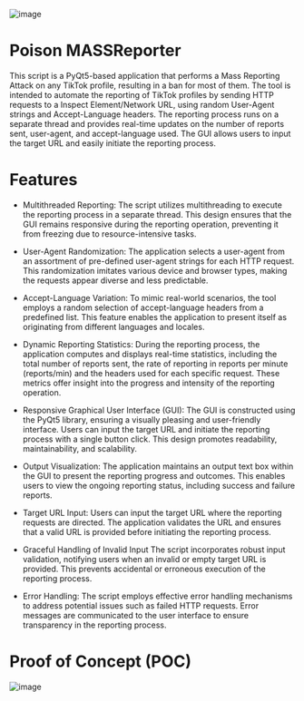 ![image](https://github.com/ParzivalHack/Poison-MASSReporter/assets/82817793/956fb0cb-6000-46d3-8426-a01e07c15a42)

# Poison MASSReporter

This script is a PyQt5-based application that performs a Mass Reporting Attack on any TikTok profile, resulting in a ban for most of them.
The tool is intended to automate the reporting of TikTok profiles by sending HTTP requests to a Inspect Element/Network URL, using random User-Agent strings and Accept-Language headers. The reporting process runs on a separate thread and provides real-time updates on the number of reports sent, user-agent, and accept-language used. The GUI allows users to input the target URL and easily initiate the reporting process.

# Features

* Multithreaded Reporting:
The script utilizes multithreading to execute the reporting process in a separate thread. This design ensures that the GUI remains responsive during the reporting operation, preventing it from freezing due to resource-intensive tasks.

* User-Agent Randomization:
The application selects a user-agent from an assortment of pre-defined user-agent strings for each HTTP request. This randomization imitates various device and browser types, making the requests appear diverse and less predictable.

* Accept-Language Variation:
To mimic real-world scenarios, the tool employs a random selection of accept-language headers from a predefined list. This feature enables the application to present itself as originating from different languages and locales.

* Dynamic Reporting Statistics:
During the reporting process, the application computes and displays real-time statistics, including the total number of reports sent, the rate of reporting in reports per minute (reports/min) and the headers used for each specific request. These metrics offer insight into the progress and intensity of the reporting operation.

* Responsive Graphical User Interface (GUI):
The GUI is constructed using the PyQt5 library, ensuring a visually pleasing and user-friendly interface. Users can input the target URL and initiate the reporting process with a single button click. This design promotes readability, maintainability, and scalability.

* Output Visualization:
The application maintains an output text box within the GUI to present the reporting progress and outcomes. This enables users to view the ongoing reporting status, including success and failure reports.

* Target URL Input:
Users can input the target URL where the reporting requests are directed. The application validates the URL and ensures that a valid URL is provided before initiating the reporting process.

* Graceful Handling of Invalid Input
The script incorporates robust input validation, notifying users when an invalid or empty target URL is provided. This prevents accidental or erroneous execution of the reporting process.

* Error Handling:
The script employs effective error handling mechanisms to address potential issues such as failed HTTP requests. Error messages are communicated to the user interface to ensure transparency in the reporting process.

# Proof of Concept (POC)
![image](https://github.com/ParzivalHack/Poison-MASSReporter/assets/82817793/ca89eef8-281b-4b56-9a04-f30c312132a1)
